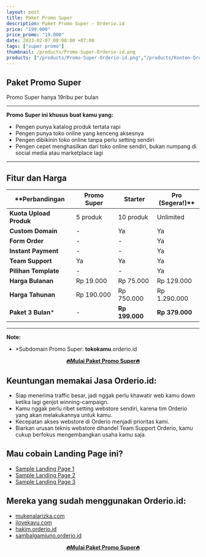 ```yaml
---
layout: post
title: Paket Promo Super
description: Paket Promo Super - Orderio.id
price: "199.000"
price_promo: "19.000"
date: 2023-02-07 08:00:00 +07:00
tags: ["super promo"]
thumbnail: /products/Promo-Super-Orderio-id.png
products: ["/products/Promo-Super-Orderio-id.png","/products/Konten-Orderio-id-1.png","/products/Konten-Orderio-id-2.png","/products/Konten-Orderio-id-3.png","/products/Konten-Orderio-id-4.png"]
---
```


## Paket Promo Super

Promo Super hanya 19ribu per bulan

---

**Promo Super ini khusus buat kamu yang:**

* Pengen punya katalog produk tertata rapi
* Pengen punya toko online yang kenceng aksesnya
* Pengen dibikinin toko online tanpa perlu setting sendiri
* Pengen cepet menghasilkan dari toko online sendiri, bukan numpang di social media atau marketplace lagi

---

## Fitur dan Harga

| **Perbandingan | Promo Super | Starter | Pro<br>(Segera!)** |
| --- | --- | --- | --- |
| **Kuota Upload Produk** | 5 produk | 10 produk | Unlimited |
| **Custom Domain** | - | Ya | Ya |
| **Form Order** | - | - | Ya |
| **Instant Payment** | - | - | Ya |
| **Team Support** | Ya | Ya | Ya |
| **Pilihan Template** | - | - | Ya |
| **Harga Bulanan** | Rp 19.000 | Rp 75.000 | Rp 129.000 |
| **Harga Tahunan** | Rp 190.000 | Rp 750.000 | Rp 1.290.000 |
| **Paket 3 Bulan*** | - | **Rp 199.000** | **Rp 379.000** |

---

**Note:**

* *Subdomain Promo Super: **tokokamu**.orderio.id

<center><a href="https://tribelio.page/site/checkout/promosuperorderio" target="_blank"><b>🔥Mulai Paket Promo Super🔥</b></a></center>

## Keuntungan memakai Jasa Orderio.id:

* Siap menerima traffic besar, jadi nggak perlu khawatir web kamu down ketika lagi genjot winning-campaign.
* Kamu nggak perlu ribet setting webstore sendiri, karena tim Orderio yang akan melakukannya untuk kamu.
* Kecepatan akses webstore di Orderio menjadi prioritas kami.
* Biarkan urusan teknis webstore dihandel Team Support Orderio, kamu cukup berfokus mengembangkan usaha kamu saja.

## Mau cobain Landing Page ini?

<ul>
  <li><a href="https://samplelandingpage1.orderio.id/" target="_blank">Sample Landing Page 1</a></li>
  <li><a href="https://samplelandingpage2.orderio.id/" target="_blank">Sample Landing Page 2</a></li>
  <li><a href="https://samplelandingpage3.orderio.id/" target="_blank">Sample Landing Page 3</a></li>
</ul>

## Mereka yang sudah menggunakan Orderio.id:

<ul>
  <li><a href="https://mukenalarizka.com/" target="_blank">mukenalarizka.com</a></li>
  <li><a href="https://ilovekayu.com/" target="_blank">ilovekayu.com</a></li>
  <li><a href="https://hakim.orderio.id/" target="_blank">hakim.orderio.id</a></li>
  <li><a href="https://sambalgamiuno.orderio.id/" target="_blank">sambalgamiuno.orderio.id</a></li>
</ul>

<center><a href="https://tribelio.page/site/checkout/promosuperorderio" target="_blank"><b>🔥Mulai Paket Promo Super🔥</b></a></center>
